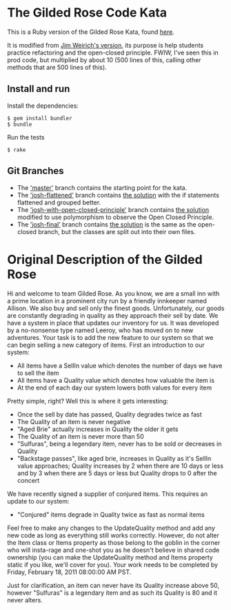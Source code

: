 # The Gilded Rose Code Kata

This is a Ruby version of the Gilded Rose Kata, found
[here](http://iamnotmyself.com/2011/02/13/refactor-this-the-gilded-rose-kata/).

It is modified from [Jim Weirich's version](https://github.com/jimweirich/gilded_rose_kata),
its purpose is help students practice refactoring and the open-closed principle.
FWIW, I've seen this in prod code, but multiplied by about 10 (500 lines of this, calling
other methods that are 500 lines of this).


## Install and run

Install the dependencies:

```
$ gem install bundler
$ bundle
```

Run the tests

```
$ rake
```


## Git Branches

* The ['master'](https://github.com/CodePlatoon/gilded_rose_kata/tree/master) branch contains the starting point for the kata.
* The ['josh-flattened'](https://github.com/CodePlatoon/gilded_rose_kata/tree/josh-flattened)
  branch contains [the solution](https://github.com/CodePlatoon/gilded_rose_kata/blob/josh-flattened/lib/gilded_rose.rb)
  with the if statements flattened and grouped better.
* The ['josh-with-open-closed-principle'](https://github.com/CodePlatoon/gilded_rose_kata/tree/josh-with-open-closed-principle)
  branch contains [the solution](https://github.com/CodePlatoon/gilded_rose_kata/blob/josh-with-open-closed-principle/lib/gilded_rose.rb)
  modified to use polymorphism to observe the Open Closed Principle.
* The ['josh-final'](https://github.com/CodePlatoon/gilded_rose_kata/tree/josh-final)
  branch contains [the solution](https://github.com/CodePlatoon/gilded_rose_kata/blob/josh-final/lib/gilded_rose.rb)
  is the same as the open-closed branch, but the classes are split out into their own files.


# Original Description of the Gilded Rose

Hi and welcome to team Gilded Rose. As you know, we are a small inn
with a prime location in a prominent city run by a friendly innkeeper
named Allison. We also buy and sell only the finest
goods. Unfortunately, our goods are constantly degrading in quality as
they approach their sell by date. We have a system in place that
updates our inventory for us. It was developed by a no-nonsense type
named Leeroy, who has moved on to new adventures. Your task is to add
the new feature to our system so that we can begin selling a new
category of items. First an introduction to our system:

- All items have a SellIn value which denotes the number of days we have to sell the item
- All items have a Quality value which denotes how valuable the item is
- At the end of each day our system lowers both values for every item

Pretty simple, right? Well this is where it gets interesting:

- Once the sell by date has passed, Quality degrades twice as fast
- The Quality of an item is never negative
- "Aged Brie" actually increases in Quality the older it gets
- The Quality of an item is never more than 50
- "Sulfuras", being a legendary item, never has to be sold or
  decreases in Quality
- "Backstage passes", like aged brie, increases in Quality as it's
  SellIn value approaches; Quality increases by 2 when there are 10
  days or less and by 3 when there are 5 days or less but Quality
  drops to 0 after the concert

We have recently signed a supplier of conjured items. This requires an update to our system:

- "Conjured" items degrade in Quality twice as fast as normal items

Feel free to make any changes to the UpdateQuality method and add any
new code as long as everything still works correctly. However, do not
alter the Item class or Items property as those belong to the goblin
in the corner who will insta-rage and one-shot you as he doesn't
believe in shared code ownership (you can make the UpdateQuality
method and Items property static if you like, we'll cover for
you). Your work needs to be completed by Friday, February 18, 2011
08:00:00 AM PST.

Just for clarification, an item can never have its Quality increase
above 50, however "Sulfuras" is a legendary item and as such its
Quality is 80 and it never alters.
